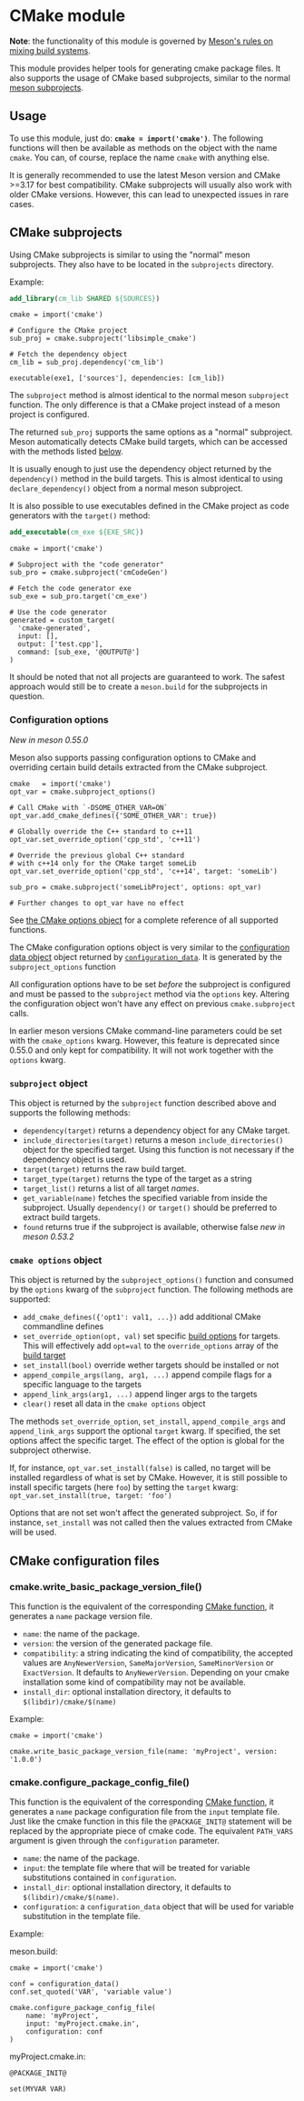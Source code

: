 # CMake module

**Note**: the functionality of this module is governed by [Meson's
  rules on mixing build systems](Mixing-build-systems.md).

This module provides helper tools for generating cmake package files.
It also supports the usage of CMake based subprojects, similar to
the normal [meson subprojects](Subprojects.md).


## Usage

To use this module, just do: **`cmake = import('cmake')`**. The
following functions will then be available as methods on the object
with the name `cmake`. You can, of course, replace the name `cmake`
with anything else.

It is generally recommended to use the latest Meson version and
CMake >=3.17 for best compatibility. CMake subprojects will
usually also work with older CMake versions. However, this can
lead to unexpected issues in rare cases.

## CMake subprojects

Using CMake subprojects is similar to using the "normal" meson
subprojects. They also have to be located in the `subprojects`
directory.

Example:

```cmake
add_library(cm_lib SHARED ${SOURCES})
```

```meson
cmake = import('cmake')

# Configure the CMake project
sub_proj = cmake.subproject('libsimple_cmake')

# Fetch the dependency object
cm_lib = sub_proj.dependency('cm_lib')

executable(exe1, ['sources'], dependencies: [cm_lib])
```

The `subproject` method is almost identical to the normal meson
`subproject` function. The only difference is that a CMake project
instead of a meson project is configured.

The returned `sub_proj` supports the same options as a "normal" subproject.
Meson automatically detects CMake build targets, which can be accessed with
the methods listed [below](#subproject-object).

It is usually enough to just use the dependency object returned by the
`dependency()` method in the build targets. This is almost identical to
using `declare_dependency()` object from a normal meson subproject.

It is also possible to use executables defined in the CMake project as code
generators with the `target()` method:

```cmake
add_executable(cm_exe ${EXE_SRC})
```

```meson
cmake = import('cmake')

# Subproject with the "code generator"
sub_pro = cmake.subproject('cmCodeGen')

# Fetch the code generator exe
sub_exe = sub_pro.target('cm_exe')

# Use the code generator
generated = custom_target(
  'cmake-generated',
  input: [],
  output: ['test.cpp'],
  command: [sub_exe, '@OUTPUT@']
)
```

It should be noted that not all projects are guaranteed to work. The
safest approach would still be to create a `meson.build` for the
subprojects in question.

### Configuration options

*New in meson 0.55.0*

Meson also supports passing configuration options to CMake and overriding
certain build details extracted from the CMake subproject.

```meson
cmake   = import('cmake')
opt_var = cmake.subproject_options()

# Call CMake with `-DSOME_OTHER_VAR=ON`
opt_var.add_cmake_defines({'SOME_OTHER_VAR': true})

# Globally override the C++ standard to c++11
opt_var.set_override_option('cpp_std', 'c++11')

# Override the previous global C++ standard
# with c++14 only for the CMake target someLib
opt_var.set_override_option('cpp_std', 'c++14', target: 'someLib')

sub_pro = cmake.subproject('someLibProject', options: opt_var)

# Further changes to opt_var have no effect
```

See [the CMake options object](#cmake-options-object) for a complete reference
of all supported functions.

The CMake configuration options object is very similar to the
[configuration data object](Reference-manual.md#configuration-data-object) object
returned by [`configuration_data`](Reference-manual.md#configuration_data). It
is generated by the `subproject_options` function

All configuration options have to be set *before* the subproject is configured
and must be passed to the `subproject` method via the `options` key. Altering
the configuration object won't have any effect on previous `cmake.subproject`
calls.

In earlier meson versions CMake command-line parameters could be set with the
`cmake_options` kwarg. However, this feature is deprecated since 0.55.0 and only
kept for compatibility. It will not work together with the `options` kwarg.

### `subproject` object

This object is returned by the `subproject` function described above
and supports the following methods:

 - `dependency(target)` returns a dependency object for any CMake target.
 - `include_directories(target)` returns a meson `include_directories()`
   object for the specified target. Using this function is not necessary
   if the dependency object is used.
 - `target(target)` returns the raw build target.
 - `target_type(target)` returns the type of the target as a string
 - `target_list()` returns a list of all target *names*.
 - `get_variable(name)` fetches the specified variable from inside
   the subproject. Usually `dependency()` or `target()` should be
   preferred to extract build targets.
 - `found` returns true if the subproject is available, otherwise false
   *new in meson 0.53.2*

### `cmake options` object

This object is returned by the `subproject_options()` function and consumed by
the `options` kwarg of the `subproject` function. The following methods are
supported:

 - `add_cmake_defines({'opt1': val1, ...})` add additional CMake commandline defines
 - `set_override_option(opt, val)` set specific [build options](Build-options.md)
   for targets. This will effectively add `opt=val` to the `override_options`
   array of the [build target](Reference-manual.md#executable)
 - `set_install(bool)` override wether targets should be installed or not
 - `append_compile_args(lang, arg1, ...)` append compile flags for a specific
   language to the targets
 - `append_link_args(arg1, ...)` append linger args to the targets
 - `clear()` reset all data in the `cmake options` object

The methods `set_override_option`, `set_install`, `append_compile_args` and
`append_link_args` support the optional `target` kwarg. If specified, the set
options affect the specific target. The effect of the option is global for the
subproject otherwise.

If, for instance, `opt_var.set_install(false)` is called, no target will be
installed regardless of what is set by CMake. However, it is still possible to
install specific targets (here `foo`) by setting the `target` kwarg:
`opt_var.set_install(true, target: 'foo')`

Options that are not set won't affect the generated subproject. So, if for
instance, `set_install` was not called then the values extracted from CMake will
be used.

## CMake configuration files

### cmake.write_basic_package_version_file()

This function is the equivalent of the corresponding [CMake function](https://cmake.org/cmake/help/v3.11/module/CMakePackageConfigHelpers.html#generating-a-package-version-file),
it generates a `name` package version file.

* `name`: the name of the package.
* `version`: the version of the generated package file.
* `compatibility`: a string indicating the kind of compatibility, the accepted values are
`AnyNewerVersion`, `SameMajorVersion`, `SameMinorVersion` or `ExactVersion`.
It defaults to `AnyNewerVersion`. Depending on your cmake installation some kind of
compatibility may not be available.
* `install_dir`: optional installation directory, it defaults to `$(libdir)/cmake/$(name)`


Example:

```meson
cmake = import('cmake')

cmake.write_basic_package_version_file(name: 'myProject', version: '1.0.0')
```

### cmake.configure_package_config_file()

This function is the equivalent of the corresponding [CMake function](https://cmake.org/cmake/help/v3.11/module/CMakePackageConfigHelpers.html#generating-a-package-configuration-file),
it generates a `name` package configuration file from the `input` template file. Just like the cmake function
in this file the `@PACKAGE_INIT@` statement will be replaced by the appropriate piece of cmake code.
The equivalent `PATH_VARS` argument is given through the `configuration` parameter.

* `name`: the name of the package.
* `input`: the template file where that will be treated for variable substitutions contained in `configuration`.
* `install_dir`: optional installation directory, it defaults to `$(libdir)/cmake/$(name)`.
* `configuration`: a `configuration_data` object that will be used for variable substitution in the template file.


Example:

meson.build:

```meson
cmake = import('cmake')

conf = configuration_data()
conf.set_quoted('VAR', 'variable value')

cmake.configure_package_config_file(
    name: 'myProject',
    input: 'myProject.cmake.in',
    configuration: conf
)
```

myProject.cmake.in:

```text
@PACKAGE_INIT@

set(MYVAR VAR)
```
